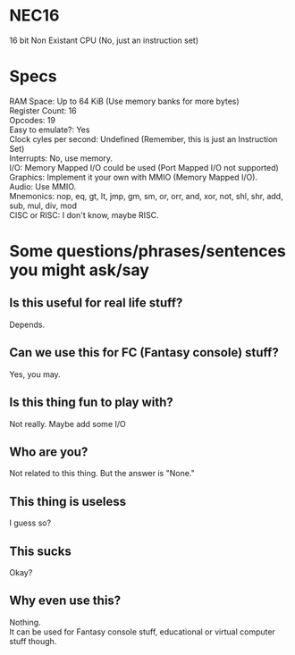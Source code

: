 # NEC16
16 bit Non Existant CPU (No, just an instruction set)

# Specs
RAM Space: Up to 64 KiB (Use memory banks for more bytes) <br>
Register Count: 16 <br>
Opcodes: 19 <br>
Easy to emulate?: Yes <br>
Clock cyles per second: Undefined (Remember, this is just an Instruction Set) <br>
Interrupts: No, use memory. <br>
I/O: Memory Mapped I/O could be used (Port Mapped I/O not supported) <br>
Graphics: Implement it your own with MMIO (Memory Mapped I/O). <br>
Audio: Use MMIO. <br>
Mnemonics: nop, eq, gt, lt, jmp, gm, sm, or, orr, and, xor, not, shl, shr, add, sub, mul, div, mod <br>
CISC or RISC: I don't know, maybe RISC.

# Some questions/phrases/sentences you might ask/say
## Is this useful for real life stuff?
Depends.
## Can we use this for FC (Fantasy console) stuff?
Yes, you may.
## Is this thing fun to play with?
Not really. Maybe add some I/O
## Who are you?
Not related to this thing. But the answer is "None."
## This thing is useless
I guess so?
## This sucks
Okay?
## Why even use this?
Nothing. <br>
It can be used for Fantasy console stuff, educational or virtual computer stuff though.
